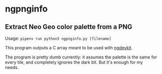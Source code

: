# ngpnginfo

## Extract Neo Geo color palette from a PNG

Usage: `pipenv run python3 ngpnginfo.py [filename]`

This program outputs a C array meant to be used with [ngdevkit](https://github.com/dciabrin/ngdevkit).

The program is pretty dumb currently: it assumes the palette is the same for every tile, and completely ignores the dark bit. But it's enough for my needs.
